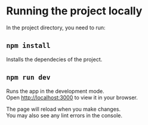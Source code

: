# Running the project locally

In the project directory, you need to run:

## `npm install`

Installs the dependecies of the project.

## `npm run dev`

Runs the app in the development mode.\
Open [http://localhost:3000](http://localhost:3000) to view it in your browser.

The page will reload when you make changes.\
You may also see any lint errors in the console.